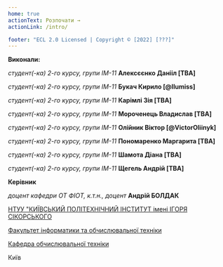 ```yaml
---
home: true
actionText: Розпочати →
actionLink: /intro/

footer: "ECL 2.0 Licensed | Copyright © [2022] [???]"
---
```



**Виконали:** 

*студент(-ка) 2-го курсу, групи IM-11*<span padding-right:5em></span> **Алексєєнко Данііл [TBA]**

*студент(-ка) 2-го курсу, групи IM-11*<span padding-right:5em></span> **Букач Кирило [@llumiss]**

*студент(-ка) 2-го курсу, групи IM-11*<span padding-right:5em></span> **Карімлі Зія [TBA]**

*студент(-ка) 2-го курсу, групи IM-11*<span padding-right:5em></span> **Мороченець Владислав  [TBA]**

*студент(-ка) 2-го курсу, групи IM-11*<span padding-right:5em></span> **Олійник Віктор [@VictorOliinyk]**

*студент(-ка) 2-го курсу, групи IM-11*<span padding-right:5em></span> **Пономаренко Маргарита [TBA]**

*студент(-ка) 2-го курсу, групи IM-11*<span padding-right:5em></span> **Шамота Діана [TBA]**

*студент(-ка) 2-го курсу, групи IM-11*<span padding-right:5em></span> **Щегель Андрій [TBA]**

**Керівник**

*доцент кафедри ОТ ФІОТ, к.т.н., доцент*<span padding-right:5em></span> **Андрій БОЛДАК** 

[НТУУ "КИЇВСЬКИЙ ПОЛІТЕХНІЧНИЙ ІНСТИТУТ імені ІГОРЯ СІКОРСЬКОГО](https://kpi.ua/)

[Факультет інформатики та обчислювальної техніки](https://fiot.kpi.ua/)

[Кафедра обчислювальної техніки](https://comsys.kpi.ua/)

Київ
